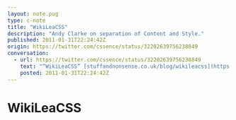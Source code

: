 ```yaml
---
layout: note.pug
type: c-note
title: "WikiLeaCSS"
description: "Andy Clarke on separation of Content and Style."
published: 2011-01-31T22:24:42Z
origin: https://twitter.com/cssence/status/32202639756238849
conversation:
  - url: https://twitter.com/cssence/status/32202639756238849
    text: "“WikiLeaCSS” [stuffandnonsense.co.uk/blog/wikileacss](https://stuffandnonsense.co.uk/blog/wikileacss) #sn_1356"
    posted: 2011-01-31T22:24:42Z
---
```


# WikiLeaCSS
